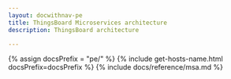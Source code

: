 ```yaml
---
layout: docwithnav-pe
title: ThingsBoard Microservices architecture
description: ThingsBoard architecture

---
```


{% assign docsPrefix = "pe/" %}
{% include get-hosts-name.html docsPrefix=docsPrefix %}
{% include docs/reference/msa.md %}